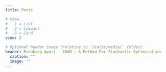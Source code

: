 ```yaml
---
title: Posts

# View.
#   1 = List
#   2 = Compact
#   3 = Card
view: 2

# Optional header image (relative to `static/media/` folder).
header: Breaking Apart – ADAM : A Method For Stochastic Optimization
  caption: ""
  image: ""
---
```

